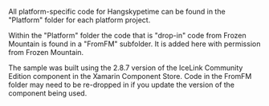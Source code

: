 All platform-specific code for Hangskypetime can be found in the "Platform" folder for each platform project.

Within the "Platform" folder the code that is "drop-in" code from Frozen Mountain is found in a "FromFM" subfolder. It is added here with permission from Frozen Mountain.

The sample was built using the 2.8.7 version of the IceLink Community Edition component in the Xamarin Component Store. Code in the FromFM folder may need to be re-dropped in if you update the version of the component being used.
